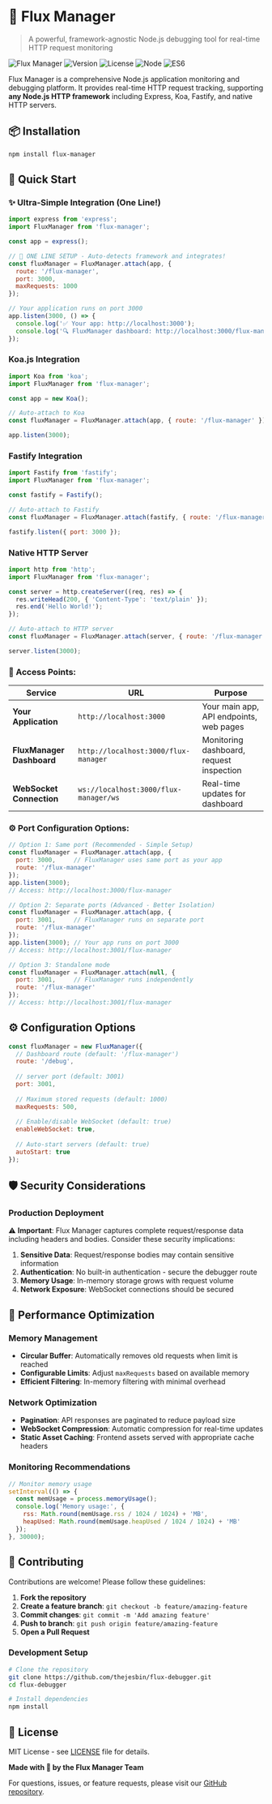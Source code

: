 # 🚀 Flux Manager

> A powerful, framework-agnostic Node.js debugging tool for real-time HTTP request monitoring

![Flux Manager](https://img.shields.io/badge/Flux-Manager-9333ea?style=for-the-badge&logo=node.js&logoColor=white)
![Version](https://img.shields.io/badge/version-1.0.0-9333ea?style=for-the-badge)
![License](https://img.shields.io/badge/license-MIT-9333ea?style=for-the-badge)
![Node](https://img.shields.io/badge/node-%3E%3D14.0.0-9333ea?style=for-the-badge)
![ES6](https://img.shields.io/badge/ES6-modules-9333ea?style=for-the-badge)

Flux Manager is a comprehensive Node.js application monitoring and debugging platform. It provides real-time HTTP request tracking, supporting **any Node.js HTTP framework** including Express, Koa, Fastify, and native HTTP servers.


## 📦 Installation

```bash
npm install flux-manager
```

## 🚀 Quick Start

### ✨ Ultra-Simple Integration (One Line!)

```javascript
import express from 'express';
import FluxManager from 'flux-manager';

const app = express();

// 🎯 ONE LINE SETUP - Auto-detects framework and integrates!
const fluxManager = FluxManager.attach(app, {
  route: '/flux-manager',
  port: 3000,         
  maxRequests: 1000
});

// Your application runs on port 3000
app.listen(3000, () => {
  console.log('✅ Your app: http://localhost:3000');
  console.log('🔍 FluxManager dashboard: http://localhost:3000/flux-manager');
});

```

### Koa.js Integration

```javascript
import Koa from 'koa';
import FluxManager from 'flux-manager';

const app = new Koa();

// Auto-attach to Koa
const fluxManager = FluxManager.attach(app, { route: '/flux-manager' });

app.listen(3000);
```

### Fastify Integration

```javascript
import Fastify from 'fastify';
import FluxManager from 'flux-manager';

const fastify = Fastify();

// Auto-attach to Fastify
const fluxManager = FluxManager.attach(fastify, { route: '/flux-manager' });

fastify.listen({ port: 3000 });
```

### Native HTTP Server

```javascript
import http from 'http';
import FluxManager from 'flux-manager';

const server = http.createServer((req, res) => {
  res.writeHead(200, { 'Content-Type': 'text/plain' });
  res.end('Hello World!');
});

// Auto-attach to HTTP server
const fluxManager = FluxManager.attach(server, { route: '/flux-manager' });

server.listen(3000);
```


### **📍 Access Points:**

| Service | URL | Purpose |
|---------|-----|----------|
| **Your Application** | `http://localhost:3000` | Your main app, API endpoints, web pages |
| **FluxManager Dashboard** | `http://localhost:3000/flux-manager` | Monitoring dashboard, request inspection |
| **WebSocket Connection** | `ws://localhost:3000/flux-manager/ws` | Real-time updates for dashboard |

### **⚙️ Port Configuration Options:**

```javascript
// Option 1: Same port (Recommended - Simple Setup)
const fluxManager = FluxManager.attach(app, {
  port: 3000,     // FluxManager uses same port as your app
  route: '/flux-manager'
});
app.listen(3000);
// Access: http://localhost:3000/flux-manager

// Option 2: Separate ports (Advanced - Better Isolation)
const fluxManager = FluxManager.attach(app, {
  port: 3001,     // FluxManager runs on separate port
  route: '/flux-manager'
});
app.listen(3000); // Your app runs on port 3000
// Access: http://localhost:3001/flux-manager

// Option 3: Standalone mode
const fluxManager = FluxManager.attach(null, {
  port: 3001,     // FluxManager runs independently
  route: '/flux-manager'
});
// Access: http://localhost:3001/flux-manager
```

## ⚙️ Configuration Options

```javascript
const fluxManager = new FluxManager({
  // Dashboard route (default: '/flux-manager')
  route: '/debug',
  
  // server port (default: 3001)
  port: 3001,
  
  // Maximum stored requests (default: 1000)
  maxRequests: 500,
  
  // Enable/disable WebSocket (default: true)
  enableWebSocket: true,
  
  // Auto-start servers (default: true)
  autoStart: true
});
```

## 🛡️ Security Considerations

### Production Deployment

⚠️ **Important**: Flux Manager captures complete request/response data including headers and bodies. Consider these security implications:

1. **Sensitive Data**: Request/response bodies may contain sensitive information
2. **Authentication**: No built-in authentication - secure the debugger route
3. **Memory Usage**: In-memory storage grows with request volume
4. **Network Exposure**: WebSocket connections should be secured


## 🚀 Performance Optimization

### Memory Management
- **Circular Buffer**: Automatically removes old requests when limit is reached
- **Configurable Limits**: Adjust `maxRequests` based on available memory
- **Efficient Filtering**: In-memory filtering with minimal overhead

### Network Optimization
- **Pagination**: API responses are paginated to reduce payload size
- **WebSocket Compression**: Automatic compression for real-time updates
- **Static Asset Caching**: Frontend assets served with appropriate cache headers

### Monitoring Recommendations
```javascript
// Monitor memory usage
setInterval(() => {
  const memUsage = process.memoryUsage();
  console.log('Memory usage:', {
    rss: Math.round(memUsage.rss / 1024 / 1024) + 'MB',
    heapUsed: Math.round(memUsage.heapUsed / 1024 / 1024) + 'MB'
  });
}, 30000);
```

## 🤝 Contributing

Contributions are welcome! Please follow these guidelines:

1. **Fork the repository**
2. **Create a feature branch**: `git checkout -b feature/amazing-feature`
3. **Commit changes**: `git commit -m 'Add amazing feature'`
4. **Push to branch**: `git push origin feature/amazing-feature`
5. **Open a Pull Request**

### Development Setup

```bash
# Clone the repository
git clone https://github.com/thejesbin/flux-debugger.git
cd flux-debugger

# Install dependencies
npm install
```

## 📝 License

MIT License - see [LICENSE](LICENSE) file for details.

**Made with 💜 by the Flux Manager Team**

For questions, issues, or feature requests, please visit our [GitHub repository](https://github.com/thejesbin/flux-debugger).
